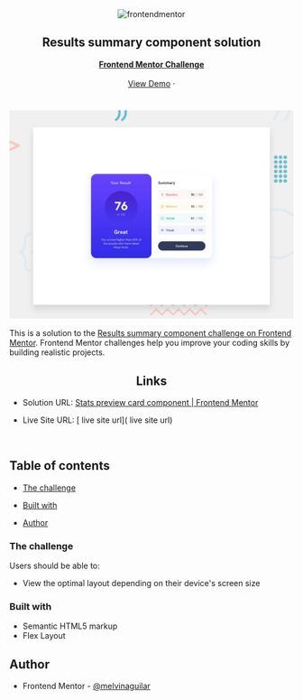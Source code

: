 <div id="top"></div>

<div align="center">

  <img src="https://www.frontendmentor.io/static/images/logo-mobile.svg" alt="frontendmentor" width="80">

  <h2 align="center">Results summary component solution</h2>
  <p align="center">
    <a href="https://www.frontendmentor.io/challenges/results-summary-component-CE_K6s0maV/hub"><strong>Frontend Mentor Challenge</strong></a>
    <br />
    <br />
    <a href=" LIVE URL">View Demo</a>
    ·
  </p>
</div>

<!-- Bagdes -->
<div align="center">
  <!-- Profile -->
  <a href="https://www.frontendmentor.io/profile/mthsimao">
  </a>

</div>

#

<div align="center">

![](./design/desktop-preview.jpg)

</div>

This is a solution to the [Results summary component challenge on Frontend Mentor](https://www.frontendmentor.io/challenges/results-summary-component-CE_K6s0maV). Frontend Mentor challenges help you improve your coding skills by building realistic projects. 

<h2 align="center">Links</h2>

- Solution URL: [Stats preview card component | Frontend Mentor](https://www.frontendmentor.io/solutions/stats-preview-card-component-tailwind-css-DNUquEvcfB)

- Live Site URL: [ live site url]( live site url)

<br>

## Table of contents

- [The challenge](#the-challenge)

- [Built with](#built-with)

- [Author](#author)


### The challenge

Users should be able to:

- View the optimal layout depending on their device's screen size

### Built with

- Semantic HTML5 markup
- Flex Layout


## Author

- Frontend Mentor - [@melvinaguilar](https://www.frontendmentor.io/profile/melvinaguilar)



